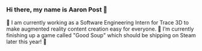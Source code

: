 ### Hi there, my name is Aaron Post 👋   
🔭 I am currently working as a Software Engineering Intern for Trace 3D to make augmented reality content creation easy for everyone.
🌱 I’m currently finishing up a game called "Good Soup" which should be shipping on Steam later this year! 
🥽 
